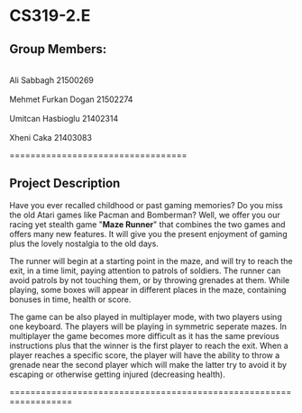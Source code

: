 # CS319-2.E
## Group Members:

<br>Ali Sabbagh 21500269</br>
<br>Mehmet Furkan Dogan 21502274</br>
<br>Umitcan Hasbioglu 21402314</br>
<br>Xheni Caka 21403083</br>

==================================


## Project Description

Have you ever recalled childhood or past gaming memories?
Do you miss the old Atari games like Pacman and Bomberman?
Well, we offer you our racing yet stealth game "<b>Maze Runner</b>" that combines the two games and offers many new features. It will give you the present enjoyment of gaming plus the lovely nostalgia to the old days.

The runner will begin at a starting point in the maze, and will try to reach the exit, in a time limit, paying attention to patrols of soldiers. The runner can avoid patrols by not touching them, or by throwing grenades at them.
While playing, some boxes will appear in different places in the maze, containing bonuses in time, health or score.

The game can be also played in multiplayer mode, with two players using one keyboard.
The players will be playing in symmetric seperate mazes. In multiplayer the game becomes more difficult as it has the same previous instructions plus that the winner is the first player to reach the exit. When a player reaches a specific score, the player will have the ability to throw a grenade near the second player which will make the latter try to avoid it by escaping or otherwise getting injured (decreasing health).

==================================================================



